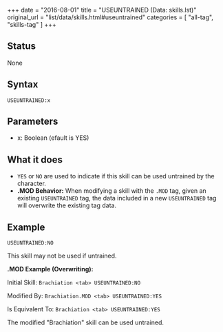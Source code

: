 +++
date = "2016-08-01"
title = "USEUNTRAINED (Data: skills.lst)"
original_url = "list/data/skills.html#useuntrained"
categories = [ "all-tag", "skills-tag" ]
+++

## Status

None

## Syntax

`USEUNTRAINED:x`

## Parameters

-   x: Boolean (efault is YES)



What it does
------------

-   `YES` or `NO` are used to indicate if this skill can be used
    untrained by the character.
-   **.MOD Behavior:** When modifying a skill with the `.MOD` tag, given
    an existing `USEUNTRAINED` tag, the data included in a new
    `USEUNTRAINED` tag will overwrite the existing tag data.

Example
-------

`USEUNTRAINED:NO`

This skill may not be used if untrained.

**.MOD Example (Overwriting):**

Initial Skill: `Brachiation <tab> USEUNTRAINED:NO`

Modified By: `Brachiation.MOD <tab> USEUNTRAINED:YES`

Is Equivalent To: `Brachiation <tab> USEUNTRAINED:YES`

The modified "Brachiation" skill can be used untrained.

